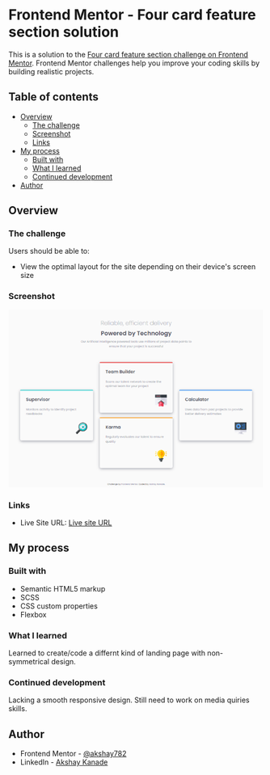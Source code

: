 # Frontend Mentor - Four card feature section solution

This is a solution to the [Four card feature section challenge on Frontend Mentor](https://www.frontendmentor.io/challenges/four-card-feature-section-weK1eFYK). Frontend Mentor challenges help you improve your coding skills by building realistic projects.

## Table of contents

- [Overview](#overview)
  - [The challenge](#the-challenge)
  - [Screenshot](#screenshot)
  - [Links](#links)
- [My process](#my-process)
  - [Built with](#built-with)
  - [What I learned](#what-i-learned)
  - [Continued development](#continued-development)
- [Author](#author)

## Overview

### The challenge

Users should be able to:

- View the optimal layout for the site depending on their device's screen size

### Screenshot

![Desktop](../images/challenge_2.png)

### Links

- Live Site URL: [Live site URL](https://akshay782.github.io/newbie_challenges/02_four_card_feature_section_master/index.html)

## My process

### Built with

- Semantic HTML5 markup
- SCSS
- CSS custom properties
- Flexbox

### What I learned

Learned to create/code a differnt kind of landing page with non-symmetrical design.

### Continued development

Lacking a smooth responsive design. Still need to work on media quiries skills.

## Author

<!--
- Website - [Add your name here](https://www.your-site.com) -->

- Frontend Mentor - [@akshay782](https://www.frontendmentor.io/profile/akshay782)
- LinkedIn - [Akshay Kanade](https://www.linkedin.com/in/akshaykanade/)
